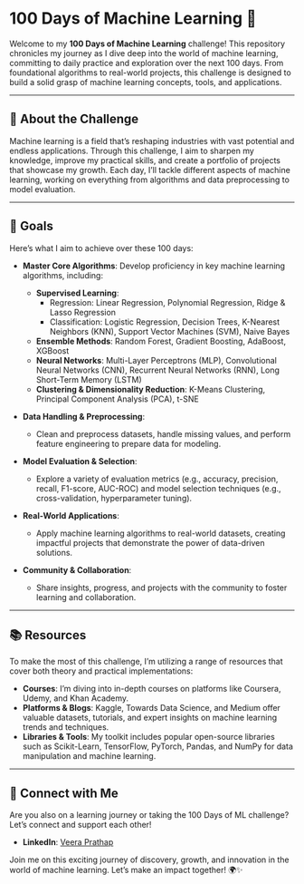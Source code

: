 # 100 Days of Machine Learning 🚀

Welcome to my **100 Days of Machine Learning** challenge! This repository chronicles my journey as I dive deep into the world of machine learning, committing to daily practice and exploration over the next 100 days. From foundational algorithms to real-world projects, this challenge is designed to build a solid grasp of machine learning concepts, tools, and applications.

---

## 🌟 About the Challenge

Machine learning is a field that’s reshaping industries with vast potential and endless applications. Through this challenge, I aim to sharpen my knowledge, improve my practical skills, and create a portfolio of projects that showcase my growth. Each day, I’ll tackle different aspects of machine learning, working on everything from algorithms and data preprocessing to model evaluation.

---

## 🎯 Goals

Here’s what I aim to achieve over these 100 days:

- **Master Core Algorithms**: Develop proficiency in key machine learning algorithms, including:
  - **Supervised Learning**:
    - Regression: Linear Regression, Polynomial Regression, Ridge & Lasso Regression
    - Classification: Logistic Regression, Decision Trees, K-Nearest Neighbors (KNN), Support Vector Machines (SVM), Naive Bayes
  - **Ensemble Methods**: Random Forest, Gradient Boosting, AdaBoost, XGBoost
  - **Neural Networks**: Multi-Layer Perceptrons (MLP), Convolutional Neural Networks (CNN), Recurrent Neural Networks (RNN), Long Short-Term Memory (LSTM)
  - **Clustering & Dimensionality Reduction**: K-Means Clustering, Principal Component Analysis (PCA), t-SNE

- **Data Handling & Preprocessing**:
  - Clean and preprocess datasets, handle missing values, and perform feature engineering to prepare data for modeling.
  
- **Model Evaluation & Selection**:
  - Explore a variety of evaluation metrics (e.g., accuracy, precision, recall, F1-score, AUC-ROC) and model selection techniques (e.g., cross-validation, hyperparameter tuning).

- **Real-World Applications**:
  - Apply machine learning algorithms to real-world datasets, creating impactful projects that demonstrate the power of data-driven solutions.

- **Community & Collaboration**:
  - Share insights, progress, and projects with the community to foster learning and collaboration.

---

## 📚 Resources

To make the most of this challenge, I’m utilizing a range of resources that cover both theory and practical implementations:

- **Courses**: I’m diving into in-depth courses on platforms like Coursera, Udemy, and Khan Academy.
- **Platforms & Blogs**: Kaggle, Towards Data Science, and Medium offer valuable datasets, tutorials, and expert insights on machine learning trends and techniques.
- **Libraries & Tools**: My toolkit includes popular open-source libraries such as Scikit-Learn, TensorFlow, PyTorch, Pandas, and NumPy for data manipulation and machine learning.

---


## 🤝 Connect with Me

Are you also on a learning journey or taking the 100 Days of ML challenge? Let’s connect and support each other!

- **LinkedIn**: [Veera Prathap](https://www.linkedin.com/in/veera06)

Join me on this exciting journey of discovery, growth, and innovation in the world of machine learning. Let’s make an impact together! 🌍✨

